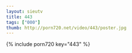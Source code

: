 ```yaml
--- 
layout: sieutv
title: 443
tags: ["000"]
thumb: http://porn720.net/video/443/poster.jpg
---
```

{% include porn720 key="443" %} 
